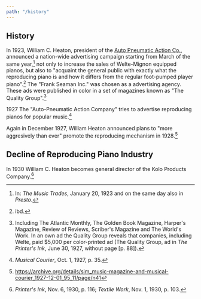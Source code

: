 ```yaml
---
path: "/history"
---
```


## History
In 1923, William C. Heaton, president of the
[Auto Pneumatic Action Co.](/companies/auto.pneumatic.action), 
announced a nation-wide advertising campaign starting from March of the 
same year,[^1] not only to increase the sales of Welte-Mignon equipped
pianos, but also to "acquaint the general public with exactly what 
the reproducing piano is and how it differs from the regular foot-pumped
player piano".[^2] The "Frank Seaman Inc." was chosen as a advertising agency.
These ads were published in color in a set of magazines known as
"The Quality Group".[^4]

1927 The "Auto-Pneumatic Action Company" tries to advertise reproducing pianos
for popular music.[^6]

Again in December 1927, William Heaton announced plans to "more aggresively
than ever" promote the reproducing mechanism in 1928.[^3]


## Decline of Reproducing Piano Industry
In 1930 William C. Heaton becomes general director of the
Kolo Products Company.[^5]

[^1]: In: *The Music Trades*, January 20, 1923 and on the same day also
      in *Presto*.
[^2]: ibd.
[^3]: https://archive.org/details/sim_music-magazine-and-musical-courier_1927-12-01_95_11/page/n41
[^4]: Including The Atlantic Monthly, The Golden Book Magazine, Harper's Magazine,
      Review of Reviews, Scriber's Magazine and The World's Work. In an own ad the 
      Quality Group reveals that companies, including Welte, paid $5,000 per color-printed
      ad (The Quality Group, ad in *The Printer's Ink*, June 30, 1927, without page [p. 88]).
[^5]: *Printer's Ink*, Nov. 6, 1930, p. 116; *Textile Work*, Nov. 1, 1930, p. 103.
[^6]: *Musical Courier*, Oct. 1, 1927, p. 35.
